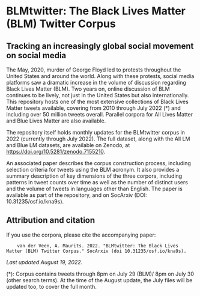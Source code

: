 # BLMtwitter: The Black Lives Matter (BLM) Twitter Corpus
## Tracking an increasingly global social movement on social media

The May, 2020, murder of George Floyd led to protests throughout the United States and around the world. Along with these protests, social media platforms saw a dramatic increase in the volume of discussion regarding Black Lives Matter (BLM). Two years on, online discussion of BLM continues to be lively, not just in the United States but also internationally. This repository hosts one of the most extensive collections of Black Lives Matter tweets available, covering from 2010 through July 2022 (\*) and including over 50 million tweets overall. Parallel corpora for All Lives Matter and Blue Lives Matter are also available. 

The repository itself holds monthly updates for the BLMtwitter corpus in 2022 (currently through July 2022). The full dataset, along with the All LM and Blue LM datasets, are available on Zenodo, at https://doi.org/10.5281/zenodo.7155210.  

An associated paper describes the corpus construction process, including selection criteria for tweets using the BLM acronym. It also provides a summary description of key dimensions of the three corpora, including patterns in tweet counts over time as well as the number of distinct users and the volume of tweets in languages other than English. The paper is available as part of the repository, and on SocArxiv (DOI: 10.31235/osf.io/kna9s).

  
## Attribution and citation
  
If you use the corpora, please cite the accompanying paper:

        van der Veen, A. Maurits. 2022. "BLMtwitter: The Black Lives Matter (BLM) Twitter Corpus." SocArxiv (doi 10.31235/osf.io/kna9s).
  
_Last updated August 19, 2022._

(\*): Corpus contains tweets through 8pm on July 29 (BLM)/ 8pm on July 30 (other search terms). At the time of the August update, the July files will be updated too, to cover the full month.
